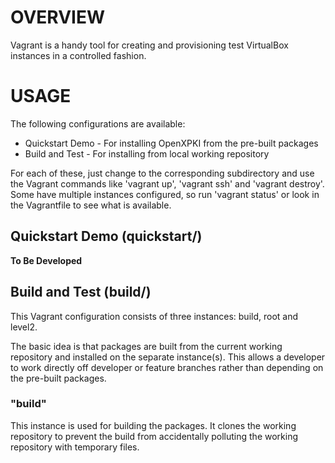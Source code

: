 # OVERVIEW

Vagrant is a handy tool for creating and provisioning test VirtualBox
instances in a controlled fashion. 

# USAGE

The following configurations are available:

* Quickstart Demo   - For installing OpenXPKI from the pre-built packages
* Build and Test    - For installing from local working repository

For each of these, just change to the corresponding subdirectory and use
the Vagrant commands like 'vagrant up', 'vagrant ssh' and 'vagrant destroy'.
Some have multiple instances configured, so run 'vagrant status' or look in
the Vagrantfile to see what is available.

## Quickstart Demo (quickstart/)

**To Be Developed**

## Build and Test (build/)

This Vagrant configuration consists of three instances: build, root and level2.

The basic idea is that packages are built from the current working repository and
installed on the separate instance(s). This allows a developer to work directly off
developer or feature branches rather than depending on the pre-built packages.

### "build"

This instance is used for building the packages. It clones the working repository
to prevent the build from accidentally polluting the working repository with
temporary files.


